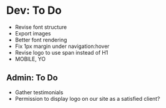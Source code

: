 # Dev: To Do

* Revise font structure
* Export images
* Better font rendering
* Fix 1px margin under navigation:hover
* Revise logo to use span instead of H1
* MOBILE, YO

## Admin: To Do

* Gather testimonials
* Permission to display logo on our site as a satisfied client?
